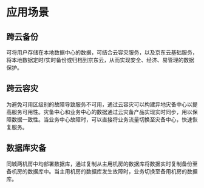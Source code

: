 # 应用场景
## 跨云备份
可将用户存储在本地数据中心的数据，可结合云容灾服务，以及京东云基础服务，将本地数据定时/实时备份或归档到京东云，从而实现安全、经济、易管理的数据保护。
## 跨云容灾
为避免可用区级别的故障导致服务不可用，通过云容灾可以构建异地灾备中心以提高服务可用性。灾备中心和业务中心的数据通过云灾备产品实现实时同步，用以保障数据一致性。当业务中心故障时，可以直接将业务流量切换至灾备中心，快速恢复服务。
## 数据库灾备
同城两机房中均部署数据库，通过复制从主用机房的数据库将数据实时复制备份至备机房的数据库中。当主用机房的数据库发生故障时，业务切换至备用机房的数据库。
